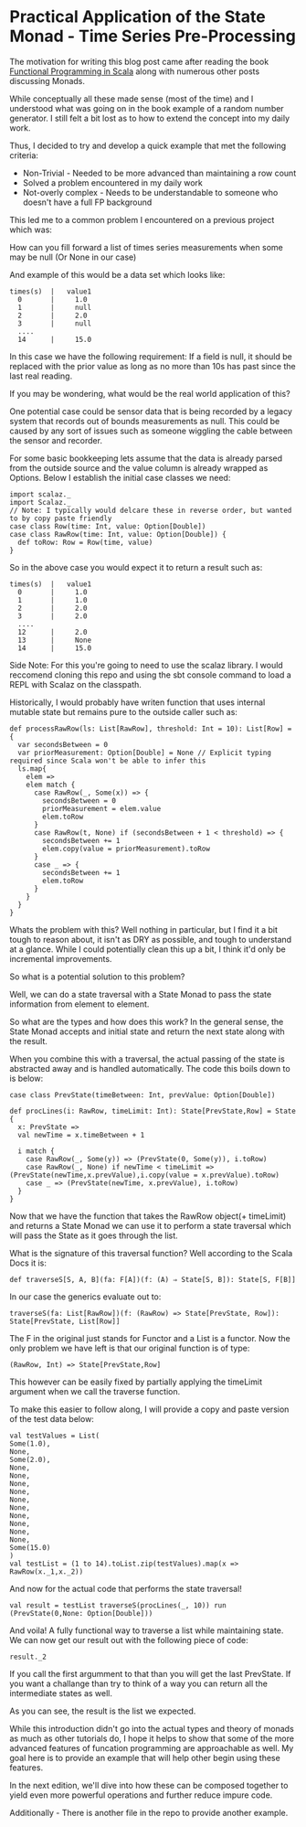 Practical Application of the State Monad - Time Series Pre-Processing 
======================================== 

The motivation for writing this blog post came after reading the book [Functional Programming in Scala][1] along with numerous other posts discussing Monads. 

While conceptually all these made sense (most of the time) and I understood what was going on in the book example of a random number generator.
I still felt a bit lost as to how to extend the concept into my daily work. 

Thus, I decided to try and develop a quick example that met the following criteria: 

  * Non-Trivial - Needed to be more advanced than maintaining a row count 
  * Solved a problem encountered in my daily work 
  * Not-overly complex - Needs to be understandable to someone who doesn't have a full FP background 

This led me to a common problem I encountered on a previous project which was: 

How can you fill forward a list of times series measurements when some may be null (Or None in our case) 

And example of this would be a data set which looks like: 
``` 
times(s)  |   value1 
  0       |     1.0 
  1       |     null 
  2       |     2.0 
  3       |     null 
  .... 
  14      |     15.0 
``` 

In this case we have the following requirement: 
  If a field is null, it should be replaced with the prior value as long as no more than 10s has past since the last real reading. 
  
If you may be wondering, what would be the real world application of this? 
  
One potential case could be sensor data that is being recorded by a legacy system that records out of bounds measurements as null. 
This could be caused by any sort of issues such as someone wiggling the cable between the sensor and recorder.  
 
For some basic bookkeeping lets assume that the data is already parsed from the outside source and the value column is already wrapped as Options. 
Below I establish the initial case classes we need: 

``` 
import scalaz._
import Scalaz._
// Note: I typically would delcare these in reverse order, but wanted to by copy paste friendly 
case class Row(time: Int, value: Option[Double]) 
case class RawRow(time: Int, value: Option[Double]) {
  def toRow: Row = Row(time, value)
}
``` 

So in the above case you would expect it to return a result such as: 
```
times(s)  |   value1 
  0       |     1.0 
  1       |     1.0 
  2       |     2.0 
  3       |     2.0 
  .... 
  12      |     2.0 
  13      |     None
  14      |     15.0 
``` 
Side Note: For this you're going to need to use the scalaz library. I would reccomend cloning this repo and using the sbt console command to load a REPL with Scalaz on the classpath. 

Historically, I would probably have writen function that uses internal mutable state but remains pure to the outside caller such as: 

```
def processRawRow(ls: List[RawRow], threshold: Int = 10): List[Row] = {
  var secondsBetween = 0
  var priorMeasurement: Option[Double] = None // Explicit typing required since Scala won't be able to infer this 
  ls.map{
    elem => 
    elem match {
      case RawRow(_, Some(x)) => {
        secondsBetween = 0
        priorMeasurement = elem.value
        elem.toRow
      }
      case RawRow(t, None) if (secondsBetween + 1 < threshold) => {
        secondsBetween += 1
        elem.copy(value = priorMeasurement).toRow
      }
      case _ => {
        secondsBetween += 1
        elem.toRow
      }
    }
  }
}

``` 

Whats the problem with this? Well nothing in particular, but I find it a bit tough to reason about, it isn't as DRY as possible, and tough to understand at a glance. 
While I could potentially clean this up a bit, I think it'd only be incremental improvements. 
 
So what is a potential solution to this problem? 

Well, we can do a state traversal with a State Monad to pass the state information from element to element. 

So what are the types and how does this work? In the general sense, the State Monad accepts and initial state and return the next state along with the result. 

When you combine this with a traversal, the actual passing of the state is abstracted away and is handled automatically. The code this boils down to is below: 
 
``` 
case class PrevState(timeBetween: Int, prevValue: Option[Double])

def procLines(i: RawRow, timeLimit: Int): State[PrevState,Row] = State {
  x: PrevState =>
  val newTime = x.timeBetween + 1

  i match {
    case RawRow(_, Some(y)) => (PrevState(0, Some(y)), i.toRow)
    case RawRow(_, None) if newTime < timeLimit => (PrevState(newTime,x.prevValue),i.copy(value = x.prevValue).toRow)
    case _ => (PrevState(newTime, x.prevValue), i.toRow)
  }
} 
``` 

Now that we have the function that takes the RawRow object(+ timeLimit) and returns a State Monad we can use it to perform a state traversal which will pass the State as it goes through the list. 

What is the signature of this traversal function? Well according to the Scala Docs it is: 
``` 
def traverseS[S, A, B](fa: F[A])(f: (A) ⇒ State[S, B]): State[S, F[B]]
``` 

In our case the generics evaluate out to: 
```
traverseS(fa: List[RawRow])(f: (RawRow) => State[PrevState, Row]): State[PrevState, List[Row]]
``` 

The F in the original just stands for Functor and a List is a functor. Now the only problem we have left is that our original function is of type: 
``` 
(RawRow, Int) => State[PrevState,Row]
``` 
This however can be easily fixed by partially applying the timeLimit argument when we call the traverse function. 

To make this easier to follow along, I will provide a copy and paste version of the test data below: 
```
val testValues = List(
Some(1.0),
None,
Some(2.0),
None,
None,
None,
None,
None,
None,
None,
None,
None,
None,
Some(15.0)
)
val testList = (1 to 14).toList.zip(testValues).map(x => RawRow(x._1,x._2))
```

And now for the actual code that performs the state traversal! 
``` 
val result = testList traverseS(procLines(_, 10)) run (PrevState(0,None: Option[Double]))
``` 

And voila! A fully functional way to traverse a list while maintaining state. We can now get our result out with the following piece of code: 
``` 
result._2
```
If you call the first argumment to that than you will get the last PrevState. If you want a challange than try to think of a way you can return all the intermediate states as well. 

As you can see, the result is the list we expected. 

While this introduction didn't go into the actual types and theory of monads as much as other tutorials do, I hope it helps to show that some of the more advanced features of funcation programming are approachable as well. My goal here is to provide an example that will help other begin using these features. 

In the next edition, we'll dive into how these can be composed together to yield even more powerful operations and further reduce impure code. 

Additionally - There is another file in the repo to provide another example. 


[1]: https://www.amazon.com/Functional-Programming-Scala-Paul-Chiusano/dp/1617290653